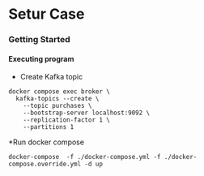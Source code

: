 # Setur Case

### Getting Started

#### Executing program

- Create Kafka topic

```
docker compose exec broker \
  kafka-topics --create \
    --topic purchases \
    --bootstrap-server localhost:9092 \
    --replication-factor 1 \
    --partitions 1
```

\*Run docker compose

```
docker-compose  -f ./docker-compose.yml -f ./docker-compose.override.yml -d up
```
